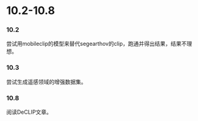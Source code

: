 # 10.2-10.8
### 10.2
尝试用mobileclip的模型来替代segearthov的clip，跑通并得出结果，结果不理想。

### 10.3
尝试生成遥感领域的增强数据集。

### 10.8
阅读DeCLIP文章。